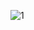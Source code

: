 ![1](https://github.com/Ishika63/practice-frontend-projects/assets/80192358/0a4f4f3d-f74b-499f-8317-7022b861b238)
